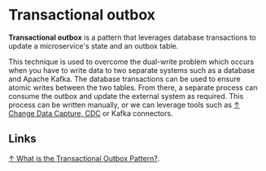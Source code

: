 # Transactional outbox

**Transactional outbox** is a pattern that leverages database transactions to update a microservice's state and an outbox table.

This technique is used to overcome the dual-write problem which occurs when you have to write data to two separate systems such as a database and Apache Kafka. The database transactions can be used to ensure atomic writes between the two tables. From there, a separate process can consume the outbox and update the external system as required. This process can be written manually, or we can leverage tools such as [↑ Change Data Capture, CDC](https://www.confluent.io/learn/change-data-capture/) or Kafka connectors.

## Links

[↑ What is the Transactional Outbox Pattern?](https://www.youtube.com/watch?v=5YLpjPmsPCA).
